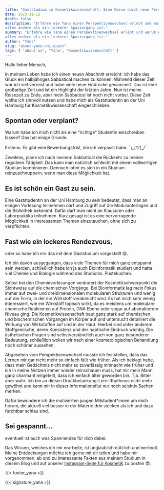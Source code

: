 ```yaml
---
title: "Gaststudium in Kosmetikwissenschaft: Eine Reise durch neue Perspektiven und Herausforderungen"
date: 2023-11-12
draft: false
description: "Erfahre wie Yana einen Perspektivenwechsel erlebt und warum das faszinierende Kosmetik-Fachgebiet
alles andere als ein lockerer Spaziergang ist."
summary: "Erfahre wie Yana einen Perspektivenwechsel erlebt und warum das faszinierende Kosmetik-Fachgebiet
alles andere als ein lockerer Spaziergang ist."
author: "Yana"
slug: "about-yana-uni-guest"
tags: [ "about us", "Yana", "Kosmetikwissenschaft" ]
---
```


Hallo lieber Mensch,

in meinem Leben habe ich einen neuen Abschnitt erreicht: Ich habe das Glück ein halbjähriges Sabbatical machen zu
können. Während dieser Zeit war ich viel verreist und habe viele neue Eindrücke gesammelt. Das ist eine
großartige Zeit und ist ein Highlight der letzten Jahre. Nun ist meine Reisezeit zu Ende, aber mein Sabbatical ist noch
nicht vorbei. Diese Zeit wollte ich sinnvoll nutzen und habe mich als Gaststudentin an der Uni Hamburg für
Kosmetikwissenschaft eingeschrieben.

## Spontan oder verplant?

Warum habe ich mich nicht als eine "richtige" Studentin einschreiben lassen? Das hat einige Gründe.

Erstens: Es gibt eine Bewerbungsfrist, die ich verpasst habe. ¯\\\_(ツ)_/¯

Zweitens, plane ich nach meinem Sabbatical die Rückkehr zu meiner regulären Tätigkeit. Das kann man
natürlich schlecht mit einem vollwertigen Studium kombinieren. Dennoch lohnt es sich in ein Studium
reinzuschnuppern, wenn man diese Möglichkeit hat.

## Es ist schön ein Gast zu sein.

Eine Gaststudentin an der Uni Hamburg zu sein bedeutet, dass man an einigen Vorlesung teilnehmen darf und
Zugriff auf die Modulunterlagen und die Bibliothek bekommt. Dafür darf man nicht an Klausuren oder Laborpraktika
teilnehmen. Kurz gesagt ist es eine hervorragende Möglichkeit in interessanten Themen einzutauchen, ohne sich zu
verpflichten.

## Fast wie ein lockeres Rendezvous,

oder so habe ich mir das mit dem Gaststudium vorgestellt 😄.

Ich bin davon ausgegangen, dass viele Themen für mich ganz entspannt sein werden, schließlich habe ich ja auch
Bioinformatik studiert und hatte viel Chemie und Biologie während des Studiums. Pustekuchen.

Selbst bei den Chemievorlesungen verändert der Kosmetikschwerpunkt die Sichtweise auf die chemischen
Vorgänge. Bei Bioinformatik lag mein Fokus immer auf zwei- und dreidimensionalen molekularen Strukturen und wenig
auf der Form, in der ein Wirkstoff verabreicht wird. Es hat mich sehr wenig interessiert, wie ein Wirkstoff topisch
wirkt, da es
meistens um molekulare chemische Reaktionen auf Protein, DNA Ebene oder sogar auf abstrakterem Niveau ging. Die
Kosmetikwissenschaft baut ganz stark auf chemischen und biochemischen Vorgängen im Körper auf und untersucht detailliert
die Wirkung von Wirkstoffen auf und in der Haut. Hierbei sind unter anderem Stoffgemische, deren Konsistenz und
der haptische Eindruck wichtig. Die ästhetischen Fragen sind selbstverständlich auch von ganz besonderer
Bedeutung, schließlich wollen wir nach einer kosmetologischen Behandlung noch schöner aussehen.

Abgesehen vom Perspektivenwechsel musste ich feststellen, dass das Lernen mir gar nicht mehr so einfach fällt wie
früher. Als ich
beklagt habe, dass mein Gedächtnis nicht mehr so zuverlässig mitmacht wie früher und ich in meine Notizen immer
wieder reinschauen muss, hat mir mein Mann ganz charmant mitgeteilt, dass ich einfach älter geworden bin. Tja. Bitter
aber wahr. Ich bin an diesen Druckbetankung-Lern-Rhythmus nicht mehr gewöhnt und kann mir in dieser
Informationsflut nur noch selektiv Sachen merken.

Dafür bewundere ich die motivierten jungen Mitstudent*innen um mich herum, die aktuell viel besser in der Materie
drin stecken
als ich und dazu furchtbar schlau sind.

## Sei gespannt...

eventuell ist auch was Spannendes für dich dabei.

Das Wissen, welches ich mir erarbeite, ist unglaublich nützlich und wertvoll. Meine Entdeckungen möchte ich gerne mit
dir teilen und habe mir vorgenommen, ab und zu interessante Fakten aus meinem Studium in diesem
Blog und  auf unserer [Instagram-Seite für Kosmetik](https://instagram.com/mix_with_us) zu posten 😎.

{{< footer_yana >}}

<div class="signature-right">
{{< signature_yana >}}
</div>
